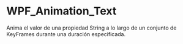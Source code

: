 # WPF_Animation_Text
Anima el valor de una propiedad String a lo largo de un conjunto de KeyFrames durante una duración especificada.
